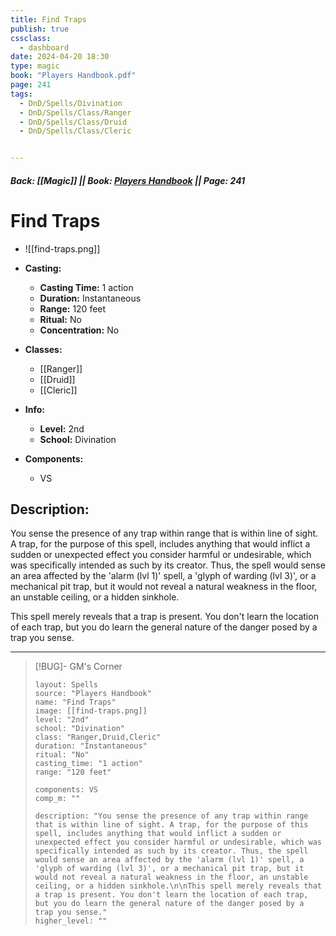 ```yaml
---
title: Find Traps
publish: true
cssclass:
  - dashboard
date: 2024-04-20 18:30
type: magic
book: "Players Handbook.pdf"
page: 241
tags:
  - DnD/Spells/Divination
  - DnD/Spells/Class/Ranger
  - DnD/Spells/Class/Druid
  - DnD/Spells/Class/Cleric


---
```


##### Back: [[Magic]] || Book: [Players Handbook](https://drive.google.com/drive/folders/1O5bhpYizcIT5xxAoLOuzCRht_PVS7VSG?usp=sharing) || Page: 241

# Find Traps
- ![[find-traps.png]]
- **Casting:**
    - **Casting Time:** 1 action
    - **Duration:** Instantaneous
    - **Range:** 120 feet
    - **Ritual:** No
    - **Concentration:** No
- **Classes:**
    - [[Ranger]]
    - [[Druid]]
    - [[Cleric]]

- **Info:**
    - **Level:** 2nd
    - **School:** Divination
- **Components:**
    - VS


## Description:
You sense the presence of any trap within range that is within line of sight. A trap, for the purpose of this spell, includes anything that would inflict a sudden or unexpected effect you consider harmful or undesirable, which was specifically intended as such by its creator. Thus, the spell would sense an area affected by the 'alarm (lvl 1)' spell, a 'glyph of warding (lvl 3)', or a mechanical pit trap, but it would not reveal a natural weakness in the floor, an unstable ceiling, or a hidden sinkhole.

This spell merely reveals that a trap is present. You don't learn the location of each trap, but you do learn the general nature of the danger posed by a trap you sense.



---

> [!BUG]- GM's Corner
>
> ```statblock
> layout: Spells
> source: "Players Handbook"
> name: "Find Traps"
> image: [[find-traps.png]]
> level: "2nd"
> school: "Divination"
> class: "Ranger,Druid,Cleric"
> duration: "Instantaneous"
> ritual: "No"
> casting_time: "1 action"
> range: "120 feet"
>
> components: VS
> comp_m: ""
>
> description: "You sense the presence of any trap within range that is within line of sight. A trap, for the purpose of this spell, includes anything that would inflict a sudden or unexpected effect you consider harmful or undesirable, which was specifically intended as such by its creator. Thus, the spell would sense an area affected by the 'alarm (lvl 1)' spell, a 'glyph of warding (lvl 3)', or a mechanical pit trap, but it would not reveal a natural weakness in the floor, an unstable ceiling, or a hidden sinkhole.\n\nThis spell merely reveals that a trap is present. You don't learn the location of each trap, but you do learn the general nature of the danger posed by a trap you sense."
> higher_level: ""
> ```
